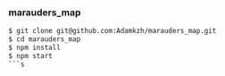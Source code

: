 ### marauders_map

```sh
$ git clone git@github.com:Adamkzh/marauders_map.git
$ cd marauders_map
$ npm install
$ npm start
```s